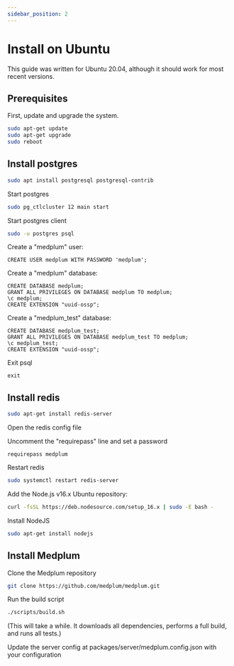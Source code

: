 ```yaml
---
sidebar_position: 2
---
```


# Install on Ubuntu

This guide was written for Ubuntu 20.04, although it should work for most recent versions.

## Prerequisites

First, update and upgrade the system.

```bash
sudo apt-get update
sudo apt-get upgrade
sudo reboot
```

## Install postgres

```bash
sudo apt install postgresql postgresql-contrib
```

Start postgres

```bash
sudo pg_ctlcluster 12 main start
```

Start postgres client

```bash
sudo -u postgres psql
```

Create a "medplum" user:

```PLpgSQL
CREATE USER medplum WITH PASSWORD 'medplum';
```

Create a "medplum" database:

```PLpgSQL
CREATE DATABASE medplum;
GRANT ALL PRIVILEGES ON DATABASE medplum TO medplum;
\c medplum;
CREATE EXTENSION "uuid-ossp";
```

Create a "medplum_test" database:

```PLpgSQL
CREATE DATABASE medplum_test;
GRANT ALL PRIVILEGES ON DATABASE medplum_test TO medplum;
\c medplum_test;
CREATE EXTENSION "uuid-ossp";
```

Exit psql

```PLpgSQL
exit
```

## Install redis

```bash
sudo apt-get install redis-server
```

Open the redis config file

Uncomment the "requirepass" line and set a password

```
requirepass medplum
```

Restart redis

```bash
sudo systemctl restart redis-server
```

Add the Node.js v16.x Ubuntu repository:

```bash
curl -fsSL https://deb.nodesource.com/setup_16.x | sudo -E bash -
```

Install NodeJS

```bash
sudo apt-get install nodejs
```

## Install Medplum

Clone the Medplum repository

```bash
git clone https://github.com/medplum/medplum.git
```

Run the build script

```bash
./scripts/build.sh
```

(This will take a while.  It downloads all dependencies, performs a full build, and runs all tests.)

Update the server config at packages/server/medplum.config.json with your configuration
